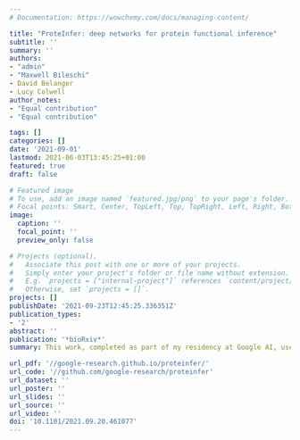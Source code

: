 ```yaml
---
# Documentation: https://wowchemy.com/docs/managing-content/

title: "ProteInfer: deep networks for protein functional inference"
subtitle: ''
summary: ''
authors:
- "admin"
- "Maxwell Bileschi"
- David Belanger
- Lucy Colwell
author_notes:
- "Equal contribution"
- "Equal contribution"

tags: []
categories: []
date: '2021-09-01'
lastmod: 2021-06-03T13:45:25+01:00
featured: true 
draft: false

# Featured image
# To use, add an image named `featured.jpg/png` to your page's folder.
# Focal points: Smart, Center, TopLeft, Top, TopRight, Left, Right, BottomLeft, Bottom, BottomRight.
image:
  caption: ''
  focal_point: ''
  preview_only: false

# Projects (optional).
#   Associate this post with one or more of your projects.
#   Simply enter your project's folder or file name without extension.
#   E.g. `projects = ["internal-project"]` references `content/project/deep-learning/index.md`.
#   Otherwise, set `projects = []`.
projects: []
publishDate: '2021-09-23T12:45:25.336351Z'
publication_types:
- '2'
abstract: ''
publication: '*bioRxiv*'
summary: This work, completed as part of my residency at Google AI, uses deep residual networks to predict protein function from amino acid sequences. We show that these networks are able to perform this task effectively, in a way that complements BLAST-based approaches, and that they learn to place protein sequences into a generalised embedding space that facilitates downstream applications. Using TensorFlow JS, we built a tool that performs protein functional inference in the browser, client-side. The paper is presented as an interactive preprint that allows the reader to explore the work that we did.

url_pdf: '//google-research.github.io/proteinfer/'
url_code: '//github.com/google-research/proteinfer'
url_dataset: ''
url_poster: ''
url_slides: ''
url_source: ''
url_video: ''
doi: '10.1101/2021.09.20.461077'
---
```


